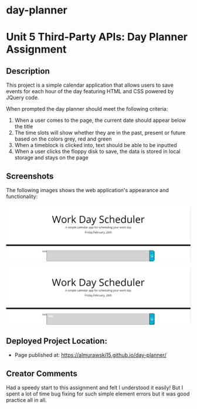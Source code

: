 # day-planner

# Unit 5 Third-Party APIs: Day Planner Assignment

## Description
This project is a simple calendar application that allows users to save events for each hour of the day featuring HTML and CSS powered by JQuery code.

When prompted the day planner should meet the following criteria:

1. When a user comes to the page, the current date should appear below the title
2. The time slots will show whether they are in the past, present or future based on the colors grey, red and green
3. When a timeblock is clicked into, text should be able to be inputted 
4. When a user clicks the floppy disk to save, the data is stored in local storage and stays on the page 

## Screenshots

The following images shows the web application's appearance and functionality:

![day-planner](assets/day-planner-1.PNG)

![day-planner](assets/day-planner-2.PNG)

## Deployed Project Location: 
* Page published at: https://almurawski15.github.io/day-planner/

## Creator Comments

Had a speedy start to this assignment and felt I understood it easily! But I spent a lot of time bug fixing for such simple element errors but it was good practice all in all. 